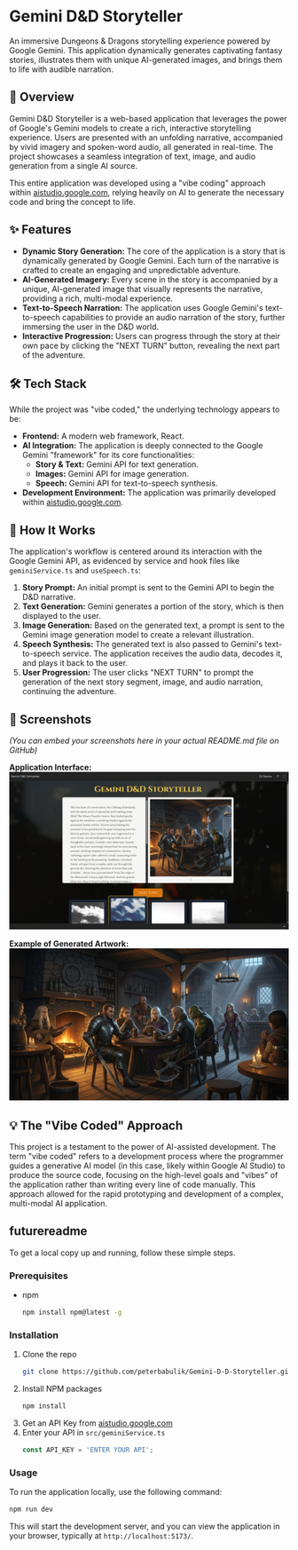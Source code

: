 # Gemini D&D Storyteller

An immersive Dungeons & Dragons storytelling experience powered by Google Gemini. This application dynamically generates captivating fantasy stories, illustrates them with unique AI-generated images, and brings them to life with audible narration.

## 📖 Overview

Gemini D&D Storyteller is a web-based application that leverages the power of Google's Gemini models to create a rich, interactive storytelling experience. Users are presented with an unfolding narrative, accompanied by vivid imagery and spoken-word audio, all generated in real-time. The project showcases a seamless integration of text, image, and audio generation from a single AI source.

This entire application was developed using a "vibe coding" approach within [aistudio.google.com](https://aistudio.google.com), relying heavily on AI to generate the necessary code and bring the concept to life.

## ✨ Features

*   **Dynamic Story Generation:** The core of the application is a story that is dynamically generated by Google Gemini. Each turn of the narrative is crafted to create an engaging and unpredictable adventure.
*   **AI-Generated Imagery:** Every scene in the story is accompanied by a unique, AI-generated image that visually represents the narrative, providing a rich, multi-modal experience.
*   **Text-to-Speech Narration:** The application uses Google Gemini's text-to-speech capabilities to provide an audio narration of the story, further immersing the user in the D&D world.
*   **Interactive Progression:** Users can progress through the story at their own pace by clicking the "NEXT TURN" button, revealing the next part of the adventure.

## 🛠️ Tech Stack

While the project was "vibe coded," the underlying technology appears to be:

*   **Frontend:** A modern web framework, React.
*   **AI Integration:** The application is deeply connected to the Google Gemini "framework" for its core functionalities:
    *   **Story & Text:** Gemini API for text generation.
    *   **Images:** Gemini API for image generation.
    *   **Speech:** Gemini API for text-to-speech synthesis.
*   **Development Environment:** The application was primarily developed within [aistudio.google.com](https://aistudio.google.com).

## 🚀 How It Works

The application's workflow is centered around its interaction with the Google Gemini API, as evidenced by service and hook files like `geminiService.ts` and `useSpeech.ts`:

1.  **Story Prompt:** An initial prompt is sent to the Gemini API to begin the D&D narrative.
2.  **Text Generation:** Gemini generates a portion of the story, which is then displayed to the user.
3.  **Image Generation:** Based on the generated text, a prompt is sent to the Gemini image generation model to create a relevant illustration.
4.  **Speech Synthesis:** The generated text is also passed to Gemini's text-to-speech service. The application receives the audio data, decodes it, and plays it back to the user.
5.  **User Progression:** The user clicks "NEXT TURN" to prompt the generation of the next story segment, image, and audio narration, continuing the adventure.

## 📸 Screenshots

*(You can embed your screenshots here in your actual README.md file on GitHub)*

**Application Interface:**
![Gemini D&D Storyteller Application](https://raw.githubusercontent.com/peterbabulik/Gemini-D-D-Storyteller/main/picture2.png)

**Example of Generated Artwork:**
![Fantasy Tavern Scene](https://raw.githubusercontent.com/peterbabulik/Gemini-D-D-Storyteller/main/picture1.jpeg)

## 💡 The "Vibe Coded" Approach

This project is a testament to the power of AI-assisted development. The term "vibe coded" refers to a development process where the programmer guides a generative AI model (in this case, likely within Google AI Studio) to produce the source code, focusing on the high-level goals and "vibes" of the application rather than writing every line of code manually. This approach allowed for the rapid prototyping and development of a complex, multi-modal AI application.

##  futurereadme
To get a local copy up and running, follow these simple steps.

### Prerequisites

*   npm
    ```sh
    npm install npm@latest -g
    ```

### Installation

1.  Clone the repo
    ```sh
    git clone https://github.com/peterbabulik/Gemini-D-D-Storyteller.git
    ```
2.  Install NPM packages
    ```sh
    npm install
    ```
3.  Get an API Key from [aistudio.google.com](https://aistudio.google.com)
4.  Enter your API in `src/geminiService.ts`
    ```js
    const API_KEY = 'ENTER YOUR API';
    ```

### Usage

To run the application locally, use the following command:

```sh
npm run dev
```

This will start the development server, and you can view the application in your browser, typically at `http://localhost:5173/`.
